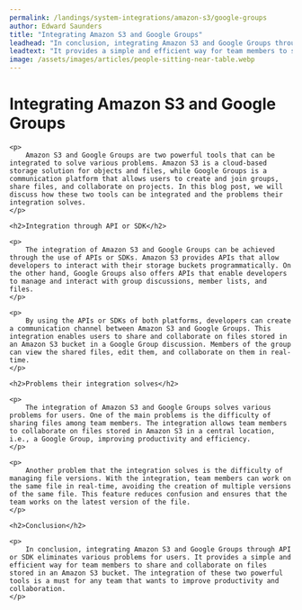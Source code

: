 ```yaml
---
permalink: /landings/system-integrations/amazon-s3/google-groups
author: Edward Saunders
title: "Integrating Amazon S3 and Google Groups"
leadhead: "In conclusion, integrating Amazon S3 and Google Groups through API or SDK eliminates various problems for users"
leadtext: "It provides a simple and efficient way for team members to share and collaborate on files stored in an Amazon S3 bucket. The integration of these two powerful tools is a must for any team that wants to improve productivity and collaboration."
image: /assets/images/articles/people-sitting-near-table.webp
---
```

<div class="arttext">	<h1>Integrating Amazon S3 and Google Groups</h1>

	<p>
		Amazon S3 and Google Groups are two powerful tools that can be integrated to solve various problems. Amazon S3 is a cloud-based storage solution for objects and files, while Google Groups is a communication platform that allows users to create and join groups, share files, and collaborate on projects. In this blog post, we will discuss how these two tools can be integrated and the problems their integration solves.
	</p>

	<h2>Integration through API or SDK</h2>

	<p>
		The integration of Amazon S3 and Google Groups can be achieved through the use of APIs or SDKs. Amazon S3 provides APIs that allow developers to interact with their storage buckets programmatically. On the other hand, Google Groups also offers APIs that enable developers to manage and interact with group discussions, member lists, and files.
	</p>

	<p>
		By using the APIs or SDKs of both platforms, developers can create a communication channel between Amazon S3 and Google Groups. This integration enables users to share and collaborate on files stored in an Amazon S3 bucket in a Google Group discussion. Members of the group can view the shared files, edit them, and collaborate on them in real-time.
	</p>

	<h2>Problems their integration solves</h2>

	<p>
		The integration of Amazon S3 and Google Groups solves various problems for users. One of the main problems is the difficulty of sharing files among team members. The integration allows team members to collaborate on files stored in Amazon S3 in a central location, i.e., a Google Group, improving productivity and efficiency.
	</p>

	<p>
		Another problem that the integration solves is the difficulty of managing file versions. With the integration, team members can work on the same file in real-time, avoiding the creation of multiple versions of the same file. This feature reduces confusion and ensures that the team works on the latest version of the file.
	</p>

	<h2>Conclusion</h2>

	<p>
		In conclusion, integrating Amazon S3 and Google Groups through API or SDK eliminates various problems for users. It provides a simple and efficient way for team members to share and collaborate on files stored in an Amazon S3 bucket. The integration of these two powerful tools is a must for any team that wants to improve productivity and collaboration. 
	</p>
</div>